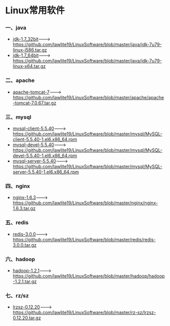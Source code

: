 Linux常用软件
=================
### 一、java
 - [jdk-1.7_32bit][1.1]---> https://github.com/lawlite19/LinuxSoftware/blob/master/java/jdk-7u79-linux-i586.tar.gz
 - [jdk-1.7_64bit][1.2]---> https://github.com/lawlite19/LinuxSoftware/blob/master/java/jdk-7u79-linux-x64.tar.gz

### 二、apache
 - [apache-tomcat-7][2.1]---> https://github.com/lawlite19/LinuxSoftware/blob/master/apache/apache-tomcat-7.0.67.tar.gz
 
### 三、mysql
  - [mysql-client-5.5.40][3.1]---> https://github.com/lawlite19/LinuxSoftware/blob/master/mysql/MySQL-client-5.5.40-1.el6.x86_64.rpm
  - [mysql-devel-5.5.40][3.2]---> https://github.com/lawlite19/LinuxSoftware/blob/master/mysql/MySQL-devel-5.5.40-1.el6.x86_64.rpm
  - [mysql-server-5.5.40][3.3]---> https://github.com/lawlite19/LinuxSoftware/blob/master/mysql/MySQL-server-5.5.40-1.el6.x86_64.rpm

### 四、nginx
  - [nginx-1.6.3][4.1]---> https://github.com/lawlite19/LinuxSoftware/blob/master/nginx/nginx-1.6.3.tar.gz

### 五、redis
  - [redis-3.0.0][5.1]---> https://github.com/lawlite19/LinuxSoftware/blob/master/redis/redis-3.0.0.tar.gz

### 六、hadoop
  - [hadoop-1.2.1][6.1]---> https://github.com/lawlite19/LinuxSoftware/blob/master/hadoop/hadoop-1.2.1.tar.gz

### 七、rz/sz
  - [lrzsz-0.12.20][7.1]---> https://github.com/lawlite19/LinuxSoftware/blob/master/rz-sz/lrzsz-0.12.20.tar.gz

[1.1]:https://github.com/lawlite19/LinuxSoftware/blob/master/java/jdk-7u79-linux-i586.tar.gz
[1.2]:https://github.com/lawlite19/LinuxSoftware/blob/master/java/jdk-7u79-linux-x64.tar.gz

[2.1]:https://github.com/lawlite19/LinuxSoftware/blob/master/apache/apache-tomcat-7.0.67.tar.gz

[3.1]:https://github.com/lawlite19/LinuxSoftware/blob/master/mysql/MySQL-client-5.5.40-1.el6.x86_64.rpm
[3.2]:https://github.com/lawlite19/LinuxSoftware/blob/master/mysql/MySQL-devel-5.5.40-1.el6.x86_64.rpm
[3.3]:https://github.com/lawlite19/LinuxSoftware/blob/master/mysql/MySQL-server-5.5.40-1.el6.x86_64.rpm

[4.1]:https://github.com/lawlite19/LinuxSoftware/blob/master/nginx/nginx-1.6.3.tar.gz

[5.1]:https://github.com/lawlite19/LinuxSoftware/blob/master/redis/redis-3.0.0.tar.gz

[6.1]:https://github.com/lawlite19/LinuxSoftware/blob/master/hadoop/hadoop-1.2.1.tar.gz

[7.1]:https://github.com/lawlite19/LinuxSoftware/blob/master/rz-sz/lrzsz-0.12.20.tar.gz
